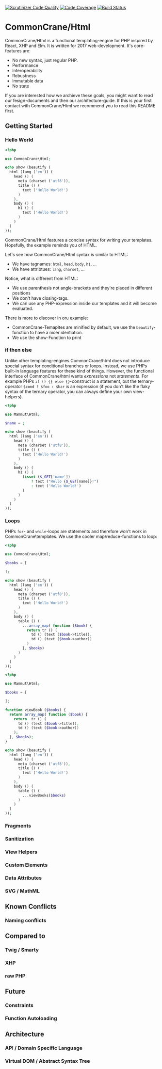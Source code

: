 [![Scrutinizer Code Quality](https://scrutinizer-ci.com/g/CommonCrane/Html/badges/quality-score.png?b=feature%2Finitial-api-design)](https://scrutinizer-ci.com/g/CommonCrane/Html/?branch=feature%2Finitial-api-design)
[![Code Coverage](https://scrutinizer-ci.com/g/CommonCrane/Html/badges/coverage.png?b=feature%2Finitial-api-design)](https://scrutinizer-ci.com/g/CommonCrane/Html/?branch=feature%2Finitial-api-design)
[![Build Status](https://scrutinizer-ci.com/g/CommonCrane/Html/badges/build.png?b=feature%2Finitial-api-design)](https://scrutinizer-ci.com/g/CommonCrane/Html/build-status/feature/initial-api-design)

# CommonCrane/Html

CommonCrane/Html is a functional templating-engine for PHP inspired by React, XHP and Elm. It is written for 2017 web-development. It's core-features are:

* No new syntax, just regular PHP.
* Performance
* Interoperability
* Robustness
* Immutable data
* No state

If you are interested how we archieve these goals, you might want to read our fesign-documents and then our architecture-guide. If this is your first contact with CommonCrane/Html we recommend you to read this README first.

## Getting Started

### Hello World

```php
<?php

use CommonCrane\Html;

echo show (beautify (
  html (lang ('en')) (
    head () (
      meta (charset ('utf8')),
      title () (
        text ('Hello World!')
      )
    ),
    body () (
      h1 () (
        text ('Hello World!')
      )
    )
  )
));
```

CommonCrane/Html features a concise syntax for writing your templates. Hopefully, the example reminds you of HTML.

Let's see how CommonCrane/Html syntax is similar to HTML:

* We have tagnames: `html`, `head`, `body`, `h1`, ...
* We have attribtues: `lang`, `charset`, ...

Notice, what is different from HTML:

* We use parenthesis not angle-brackets and they're placed in different positions
* We don't have closing-tags.
* We can use any PHP-expression inside our templates and it will become evaluated.

There is more to discover in oru example:

* CommonCrane-Temapltes are minified by default, we use the `beautify`-function to have a nicer identiation.
* We use the show-Function to print 

### if then else

Unlike other templating-engines CommonCrane/html does not introduce special syntax for conditional branches or loops. Instead, we use PHPs built-in language features for these kind of things. However, the functional interface of CommonCrane/html wants *expressions* not *statements*. For example PHPs `if () {} else {}`-construct is a statement, but the ternary-operator `$cond ? $foo : $bar` is an expression (if you don't like the flaky syntax of the ternary operator, you can always define your own view-helpers).

```php
<?php

use Mammut\Html;

$name = ;

echo show (beautify (
  html (lang ('en')) (
    head () (
      meta (charset ('utf8')),
      title () (
        text ('Hello World!')
      )
    ),
    body () (
      h1 () (
        (isset ($_GET['name'])
            ? text ("Hello {$_GET[name]}!")
            : text ('Hello World!')
        )
      )
    )
  )
));
```

### Loops

PHPs `for`- and `while`-loops are statements and therefore won't work in CommonCrane\templates. We use the cooler map/reduce-functions to loop:

```php
<?php

use CommonCrane\Html;

$books = [

];

echo show (beautify (
  html (lang ('en')) (
    head () (
      meta (charset ('utf8')),
      title () (
        text ('Hello World!')
      )
    ),
    body () (
      table () (
        ...array_map( function ($book) {
          return tr () (
            td () (text ($book->title)),
            td () (text ($book->author))
          )
        }, $books)
      )
    )
  )
));
```

```php
<?php

use Mammut\Html;

$books = [

];

function viewBook ($books) {
  return array_map( function ($book) {
    return  tr () (
      td () (text ($book->title)),
      td () (text ($book->author))
    );
  }, $books);
}

echo show (beautify (
  html (lang ('en')) (
    head () (
      meta (charset ('utf8')),
      title () (
        text ('Hello World!')
      )
    ),
    body () (
      table () (
        ...viewBooks($books)
      )
    )
  )
));
```

### Fragments

### Sanitization

### View Helpers

### Custom Elements

### Data Attributes

### SVG / MathML

## Known Conflicts

### Naming conflicts

## Compared to

### Twig / Smarty

### XHP

### raw PHP

## Future

### Constraints

### Function Autoloading

## Architecture

### API / Domain Specific Language

### Virtual DOM / Abstract Syntax Tree
